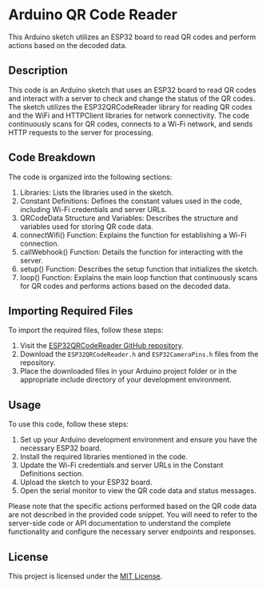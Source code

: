 # Arduino QR Code Reader

This Arduino sketch utilizes an ESP32 board to read QR codes and perform actions based on the decoded data.

## Description

This code is an Arduino sketch that uses an ESP32 board to read QR codes and interact with a server to check and change the status of the QR codes. The sketch utilizes the ESP32QRCodeReader library for reading QR codes and the WiFi and HTTPClient libraries for network connectivity. The code continuously scans for QR codes, connects to a Wi-Fi network, and sends HTTP requests to the server for processing.

## Code Breakdown

The code is organized into the following sections:

1. Libraries: Lists the libraries used in the sketch.
2. Constant Definitions: Defines the constant values used in the code, including Wi-Fi credentials and server URLs.
3. QRCodeData Structure and Variables: Describes the structure and variables used for storing QR code data.
4. connectWifi() Function: Explains the function for establishing a Wi-Fi connection.
5. callWebhook() Function: Details the function for interacting with the server.
6. setup() Function: Describes the setup function that initializes the sketch.
7. loop() Function: Explains the main loop function that continuously scans for QR codes and performs actions based on the decoded data.


## Importing Required Files

To import the required files, follow these steps:

1. Visit the [ESP32QRCodeReader GitHub repository](https://github.com/alvarowolfx/ESP32QRCodeReader/tree/master/include).
2. Download the `ESP32QRCodeReader.h` and `ESP32CameraPins.h` files from the repository.
3. Place the downloaded files in your Arduino project folder or in the appropriate include directory of your development environment.

## Usage

To use this code, follow these steps:

1. Set up your Arduino development environment and ensure you have the necessary ESP32 board.
2. Install the required libraries mentioned in the code.
3. Update the Wi-Fi credentials and server URLs in the Constant Definitions section.
4. Upload the sketch to your ESP32 board.
5. Open the serial monitor to view the QR code data and status messages.

Please note that the specific actions performed based on the QR code data are not described in the provided code snippet. You will need to refer to the server-side code or API documentation to understand the complete functionality and configure the necessary server endpoints and responses.

## License

This project is licensed under the [MIT License](LICENSE).
